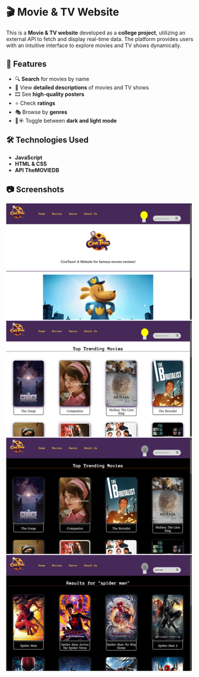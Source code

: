 # 🎬 Movie & TV Website  

This is a **Movie & TV website** developed as a **college project**, utilizing an external API to fetch and display real-time data. The platform provides users with an intuitive interface to explore movies and TV shows dynamically.  

## 🚀 Features  
- 🔍 **Search** for movies by name  
- 📄 View **detailed descriptions** of movies and TV shows  
- 🎞️ See **high-quality posters**  
- ⭐ Check **ratings**  
- 🎭 Browse by **genres**  
- 🌙☀️ Toggle between **dark and light mode**  

## 🛠️ Technologies Used  
- **JavaScript**  
- **HTML & CSS**  
- **API TheMOVIEDB**  


## 📷 Screenshots  

<img src="./images/home.jpg" alt="Home" width="500">  

<img src="./images/movies-light.jpg" alt="Movies Page Light" width="500">  

<img src="./images/movies-dark.jpg" alt="Movies Page Dark" width="500">  

<img src="./images/search.jpg" alt="Search Bar Working" width="500">  
